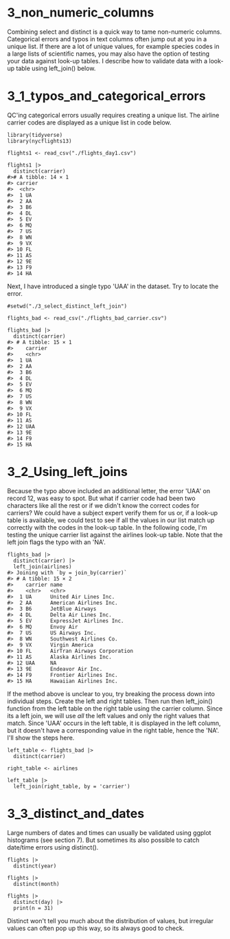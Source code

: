 
# 3_non_numeric_columns

Combining select and distinct is a quick way to tame non-numeric columns. Categorical errors and typos in text columns often jump out at you in a unique list. If there are a lot of unique values, for example species codes in a large lists of scientific names, you may also have the option of testing your data against look-up tables. I describe how to validate data with a look-up table using left_join() below.



# 3_1_typos_and_categorical_errors

QC'ing categorical errors usually requires creating a unique list. The airline 
carrier codes are displayed as a unique list in code below.

    
    library(tidyverse)
    library(nycflights13)

    flights1 <- read_csv("./flights_day1.csv")

    flights1 |>
      distinct(carrier)
    #># A tibble: 14 × 1
    #> carrier
    #>  <chr>  
    #>  1 UA     
    #>  2 AA     
    #>  3 B6     
    #>  4 DL     
    #>  5 EV     
    #>  6 MQ     
    #>  7 US     
    #>  8 WN     
    #>  9 VX     
    #> 10 FL     
    #> 11 AS     
    #> 12 9E     
    #> 13 F9     
    #> 14 HA     

      
Next, I have introduced a single typo 'UAA' in the dataset. Try to locate the error.

    
    #setwd("./3_select_distinct_left_join")
    
    flights_bad <- read_csv("./flights_bad_carrier.csv")
    
    flights_bad |>
      distinct(carrier)   
    #> # A tibble: 15 × 1
    #>    carrier
    #>    <chr>  
    #>  1 UA     
    #>  2 AA     
    #>  3 B6     
    #>  4 DL     
    #>  5 EV     
    #>  6 MQ     
    #>  7 US     
    #>  8 WN     
    #>  9 VX     
    #> 10 FL     
    #> 11 AS     
    #> 12 UAA    
    #> 13 9E     
    #> 14 F9     
    #> 15 HA     

# 3_2_Using_left_joins    
    
Because the typo above included an additional letter, the error 'UAA' on record 12, was easy to spot. But what if carrier code had been two characters like all the rest or if we didn't know the correct codes for carriers? We could have a subject expert verify them for us or, if a look-up table is available, we could test to see if all the values in our list match up correctly with the codes in the look-up table. In the following code, I'm testing the unique carrier list against the airlines look-up table. Note that the left join flags the typo with an 'NA'. 

    flights_bad |>
      distinct(carrier) |>
      left_join(airlines)
    #> Joining with `by = join_by(carrier)`
    #> # A tibble: 15 × 2
    #>    carrier name                       
    #>    <chr>   <chr>                      
    #>  1 UA      United Air Lines Inc.      
    #>  2 AA      American Airlines Inc.     
    #>  3 B6      JetBlue Airways            
    #>  4 DL      Delta Air Lines Inc.       
    #>  5 EV      ExpressJet Airlines Inc.   
    #>  6 MQ      Envoy Air                  
    #>  7 US      US Airways Inc.            
    #>  8 WN      Southwest Airlines Co.     
    #>  9 VX      Virgin America             
    #> 10 FL      AirTran Airways Corporation
    #> 11 AS      Alaska Airlines Inc.       
    #> 12 UAA     NA                         
    #> 13 9E      Endeavor Air Inc.          
    #> 14 F9      Frontier Airlines Inc.     
    #> 15 HA      Hawaiian Airlines Inc.   
    

If the method above is unclear to you, try breaking the process down into individual steps. Create the left and right tables. Then run then left_join() function from the left table on the right table using the carrier column. Since its a left join, we will use *all* the left values and only the right values that match. Since 'UAA' occurs in the left table, it is displayed in the left column, but it doesn't have a corresponding value in the right table, hence the 'NA'. I'll show the steps here.

    left_table <- flights_bad |>
      distinct(carrier) 
  
    right_table <- airlines
    
    left_table |>
      left_join(right_table, by = 'carrier')



# 3_3_distinct_and_dates

Large numbers of dates and times can usually be validated using ggplot histograms (see section 7). But sometimes its also possible to catch date/time errors using distinct().

    flights |> 
      distinct(year)
    
    flights |>
      distinct(month)
    
    flights |>
      distinct(day) |>
      print(n = 31)

Distinct won't tell you much about the distribution of values, but irregular values can often pop up this way, so its always good to check.


  
